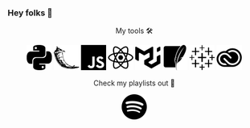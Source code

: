 ### Hey folks 👋

<!--
**titamoto/titamoto** is a ✨ _special_ ✨ repository because its `README.md` (this file) appears on your GitHub profile.

Here are some ideas to get you started:

- 🔭 I’m currently working on ...
- 🌱 I’m currently learning ...
- 👯 I’m looking to collaborate on ...
- 🤔 I’m looking for help with ...
- 💬 Ask me about ...
- 📫 How to reach me: ...
- 😄 Pronouns: ...
- ⚡ Fun fact: ...
-->
<p align="center">My tools 🛠️</p>
<p align="center"><a href="https://www.python.org/" title="Python"><img src="icons/python.png" width="50px" height="50px"/></a> <a href="https://flask.palletsprojects.com/en/2.3.x/" title="Flask"><img src="icons/flask.png" width="50px" height="50px"/></a> <a href="https://www.javascript.com/" title="JavaScript"><img src="icons/javascript.png" width="50px" height="50px"/></a> <a href="https://react.dev/" title="React"><img src="icons/react.png" width="50px" height="50px"/></a> <a href="https://mui.com/" title="MUI"><img src="icons/mui.png" width="50px" height="50px"/></a> <a href="https://www.sqlite.org/" title="SQLite"><img src="icons/sqlite.png" width="50px" height="50px"/></a> <a href="https://www.tableau.com/" title="Tableau"><img src="icons/tableau.png" width="50px" height="50px"/></a> <a href="https://www.adobe.com/creativecloud.html" title="Adobe"><img src="icons/adobe_cc.png" width="50px" height="50px"/></a></p>

<p align="center">Check my playlists out 🎵</p>
<p align="center"><a href="https://open.spotify.com/user/kl4xfi4lpihuljak3tg329sjz?si=4c17e4e2fde4470e"  title="Spotify"><img src="icons/spotify.png" width="50px" height="50px"/></a></p>
